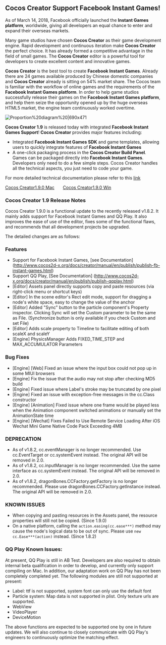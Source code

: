 ## **Cocos Creator Support Facebook Instant Games!**

As of March 14, 2018, Facebook officially launched the **Instant Games platform**, worldwide, giving all developers an equal chance to enter and expand their overseas markets.

Many game studios have chosen **Cocos Creator** as their game development engine. Rapid development and continuous iteration make **Cocos Creator** the perfect choice. It has already formed a competitive advantage in the field of small games. The **Cocos Creator** editor is a powerful tool for developers to create excellent content and innovative games.

**Cocos Creator** is the best tool to create **Facebook Instant Games**. Already there are 24 games available produced by Chinese domestic companies and **Cocos Creator** already is sitting on 54% market share. The Cocos team is familiar with the workflow of online games and the requirements of the **Facebook Instant Games platform**. In order to help game studios successfully release their games on the **Facebook Instant Games platform**, and help them seize the opportunity opened up by the huge overseas HTML5 market, the engine team continuously worked overtime. 

![Proportion%20diagram%20|690x471](tqWDQzDWrLmcI2Pgem31D9LvhEM.jpg)

**Cocos Creator 1.9** is released today with integrated **Facebook Instant Games Support**! **Cocos Creator** provides major features including:
* Integrated **Facebook Instant Games SDK** and game templates, allowing users to quickly integrate features of **Facebook Instant Games**
* A one-click packaging process in the **Cocos Creator Build Panel**. Games can be packaged directly into **Facebook Instant Games**.
Developers only need to do a few simple steps. Cocos Creator handles all the technical aspects, you just need to code your game.

For more detailed technical documentation please refer to this [link](http://cocos2d-x.org/docs/creator/manual/en/publish/publish-fb-instant-games.html)

[Cocos Creator1.9.0 Mac](http://cocos2d-x.org/filedown/CocosCreator_v1.9.0_mac) &nbsp;&nbsp;&nbsp;&nbsp;&nbsp; [Cocos Creator1.9.0 Win](http://cocos2d-x.org/filedown/CocosCreator_v1.9.0_win)

### Cocos Creator 1.9 Release Notes
Cocos Creator 1.9.0 is a functional update to the recently released v1.8.2. It mainly adds support for Facebook Instant Games and QQ Play. It also improves the ease of use of the editor, fixes some of the functional flaws, and recommends that all development projects be upgraded.

The detailed changes are as follows:

### Features

 - Support for Facebook Instant Games, [see Documentation] (http://www.cocos2d-x.org/docs/creator/manual/en/publish/publish-fb-instant-games.html)
 - Support QQ Play, [See Documentation] (http://www.cocos2d-x.org/docs/creator/manual/en/publish/publish-qqplay.html)
 - [Editor] Assets panel directly supports copy and paste resources (via right-click menu or shortcut keys)
 - [Editor] In the scene editor's Rect edit mode, support for dragging a node's white space, easy to change the value of the anchor
 - [Editor] Added "Sync" button to the particle component's Property inspector. Clicking Sync will set the Custom parameter to be the same as File. (Synchronize button is only available if you check Custom and set File)
 - [Editor] Adds scale property to Timeline to facilitate editing of both scaleX and scaleY
 - [Engine] PhysicsManager Adds FIXED_TIME_STEP and MAX_ACCUMULATOR Parameters

### Bug Fixes

 - [Engine] [Web] Fixed an issue where the input box could not pop up in some MIUI browsers
 - [Engine] Fix the issue that the audio may not stop after checking MD5 build
 - [Engine] Fixed issue where Label's stroke may be truncated by one pixel
 - [Engine] Fixed an issue with exception-free messages in the cc.Class constructor
 - [Engine] [Animation] Fixed issue where one frame would be played less when the Animation component switched animations or manually set the AnimationState time
 - [Engine] [Wechat] Fixes Failed to Use Remote Service Loading After iOS Wechat Mini Game Native Code Pack Exceeding 4MB

### DEPRECATION
 - As of v1.8.2, cc.eventManager is no longer recommended. Use cc.EventTarget or cc.systemEvent instead. The original API will be removed in 2.0.
 - As of v1.8.2, cc.inputManager is no longer recommended. Use the same interface as cc.systemEvent instead. The original API will be removed in 2.0.
 - As of v1.8.2, dragonBones.CCFactory.getFactory is no longer recommended. Please use dragonBones.CCFactory.getInstance instead. The original API will be removed in 2.0.

### KNOWN ISSUES

 - When copying and pasting resources in the Assets panel, the resource properties will still not be copied. (Since 1.9.0)
 - On a native platform, calling the `action.easing(cc.ease***)` method may cause the node's logical data to be out of sync. Please use `new cc.Ease***(action)` instead. (Since 1.8.2)

### QQ Play Known Issues:

At present, QQ Play is still in AB Test. Developers are also required to obtain internal beta qualification in order to develop, and currently only support compiling on Mac. In addition, our adaptation work on QQ Play has not been completely completed yet. The following modules are still not supported at present:

 - Label: ttf is not supported, system font can only use the default font
 - Particle system: Map data is not supported in plist. Only texture urls are supported.
 - WebView
 - VideoPlayer
 - DeviceMotion

The above functions are expected to be supported one by one in future updates. We will also continue to closely communicate with QQ Play's engineers to continuously optimize the matching effect.
